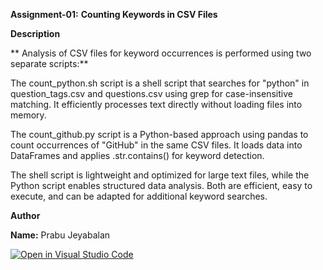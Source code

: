 **Assignment-01:**                       **Counting Keywords in CSV Files**

**Description**

** Analysis of CSV files for keyword occurrences is performed using two separate scripts:** 

The count_python.sh script is a shell script that searches for "python" in question_tags.csv and questions.csv using grep for case-insensitive matching. It efficiently processes text directly without loading files into memory.

The count_github.py script is a Python-based approach using pandas to count occurrences of "GitHub" in the same CSV files. It loads data into DataFrames and applies .str.contains() for keyword detection.

The shell script is lightweight and optimized for large text files, while the Python script enables structured data analysis. Both are efficient, easy to execute, and can be adapted for additional keyword searches.


**Author**

**Name:** Prabu Jeyabalan


[![Open in Visual Studio Code](https://classroom.github.com/assets/open-in-vscode-2e0aaae1b6195c2367325f4f02e2d04e9abb55f0b24a779b69b11b9e10269abc.svg)](https://classroom.github.com/online_ide?assignment_repo_id=18125774&assignment_repo_type=AssignmentRepo)

